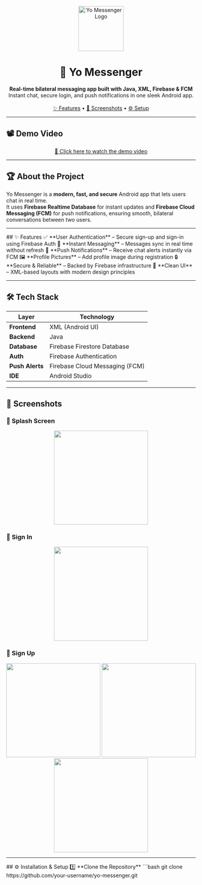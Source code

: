 <!-- PROJECT LOGO -->
<p align="center">
  <img src="https://github.com/Hari-raju/Messengar/assets/134076119/82c4c9d1-4df8-4c7c-b4f8-f9aae044f32d" alt="Yo Messenger Logo" width="120">
</p>

<h1 align="center">📱 Yo Messenger</h1>

<p align="center">
  <b>Real-time bilateral messaging app built with Java, XML, Firebase & FCM</b><br>
  Instant chat, secure login, and push notifications in one sleek Android app.  
  <br><br>
  <a href="#features">✨ Features</a> •
  <a href="#screenshots">📸 Screenshots</a> •
  <a href="#installation--setup">⚙️ Setup</a>
</p>

---

## 📽 Demo Video
<p align="center">
  <a href="https://github.com/user-attachments/assets/75396163-4c92-4f04-92c8-b1be41ae8979">
    🎥 Click here to watch the demo video
  </a>
</p>

---

## 🏆 About the Project
Yo Messenger is a **modern, fast, and secure** Android app that lets users chat in real time.  
It uses **Firebase Realtime Database** for instant updates and **Firebase Cloud Messaging (FCM)** for push notifications, ensuring smooth, bilateral conversations between two users.

---

<div id="features">
  ## ✨ Features
✅ **User Authentication** – Secure sign-up and sign-in using Firebase Auth  
💬 **Instant Messaging** – Messages sync in real time without refresh  
🔔 **Push Notifications** – Receive chat alerts instantly via FCM  
🖼️ **Profile Pictures** – Add profile image during registration  
🔒 **Secure & Reliable** – Backed by Firebase infrastructure  
🎨 **Clean UI** – XML-based layouts with modern design principles  

---
</div>

## 🛠 Tech Stack
| Layer          | Technology |
|----------------|------------|
| **Frontend**   | XML (Android UI) |
| **Backend**    | Java |
| **Database**   | Firebase Firestore Database |
| **Auth**       | Firebase Authentication |
| **Push Alerts**| Firebase Cloud Messaging (FCM) |
| **IDE**        | Android Studio |

---

<div id="screenshots">
  
## 📸 Screenshots
### 🚀 Splash Screen
<p align="center">
  <img src="https://github.com/Hari-raju/Messengar/assets/134076119/82c4c9d1-4df8-4c7c-b4f8-f9aae044f32d" width="250">
</p>

### 🔑 Sign In
<p align="center">
  <img src="https://github.com/Hari-raju/Messengar/assets/134076119/cd6bf957-0146-4cf5-9e7c-1340642671e8" width="250">
</p>

### 📝 Sign Up  
<p align="center">
  <img src="https://github.com/Hari-raju/Messengar/assets/134076119/da02303f-789a-42c9-a268-4efb620ca588" width="250">  
  <img src="https://github.com/Hari-raju/Messengar/assets/134076119/946f2bf9-19d9-47e3-a812-7ddcf1939375" width="250">  
  <img src="https://github.com/Hari-raju/Messengar/assets/134076119/a37abde1-0db0-4949-bea9-e7d0f1a2171f" width="250">
</p>

---
</div>
<div id="installation--setup">
  ## ⚙️ Installation & Setup
1️⃣ **Clone the Repository**
```bash
git clone https://github.com/your-username/yo-messenger.git
</div>
